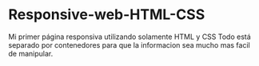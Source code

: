 # Responsive-web-HTML-CSS
Mi primer página responsiva utilizando solamente HTML y CSS
Todo está separado por contenedores para que la informacion sea mucho mas facil de manipular.
